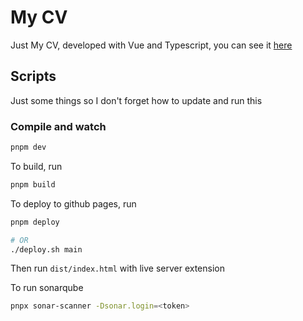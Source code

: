 # My CV

Just My CV, developed with Vue and Typescript, you can see it [here](https://cv.frank-orellana.com/)

## Scripts
Just some things so I don't forget how to update and run this
### Compile and watch
```js
pnpm dev
```

To build, run 
```js
pnpm build
```

To deploy to github pages, run 
```bash
pnpm deploy

# OR
./deploy.sh main
```

Then run `dist/index.html` with live server extension

To run sonarqube
```bash
pnpx sonar-scanner -Dsonar.login=<token>
```
